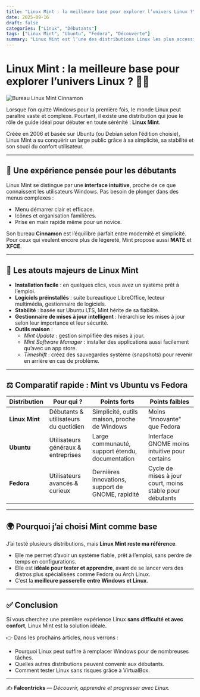 ```yaml
---
title: "Linux Mint : la meilleure base pour explorer l’univers Linux ?"
date: 2025-09-16
draft: false
categories: ["Linux", "Débutants"]
tags: ["Linux Mint", "Ubuntu", "Fedora", "Découverte"]
summary: "Linux Mint est l’une des distributions Linux les plus accessibles et complètes pour débuter. Découvrons pourquoi elle représente une excellente porte d’entrée dans l’univers Linux."
---
```


# Linux Mint : la meilleure base pour explorer l’univers Linux ? 🐧✨

![Bureau Linux Mint Cinnamon](/images/linux-mint-cinnamon.png)

Lorsque l’on quitte Windows pour la première fois, le monde Linux peut paraître vaste et complexe. Pourtant, il existe une distribution qui joue le rôle de guide idéal pour débuter en toute sérénité : **Linux Mint**.  

Créée en 2006 et basée sur Ubuntu (ou Debian selon l’édition choisie), Linux Mint a su conquérir un large public grâce à sa simplicité, sa stabilité et son souci du confort utilisateur.

---

## 🌱 Une expérience pensée pour les débutants

Linux Mint se distingue par une **interface intuitive**, proche de ce que connaissent les utilisateurs Windows. Pas besoin de plonger dans des menus complexes :  
- Menu démarrer clair et efficace.  
- Icônes et organisation familières.  
- Prise en main rapide même pour un novice.  

Son bureau **Cinnamon** est l’équilibre parfait entre modernité et simplicité. Pour ceux qui veulent encore plus de légèreté, Mint propose aussi **MATE** et **XFCE**.

---

## 🔑 Les atouts majeurs de Linux Mint

- **Installation facile** : en quelques clics, vous avez un système prêt à l’emploi.  
- **Logiciels préinstallés** : suite bureautique LibreOffice, lecteur multimédia, gestionnaire de logiciels.  
- **Stabilité** : basée sur Ubuntu LTS, Mint hérite de sa fiabilité.  
- **Gestionnaire de mises à jour intelligent** : hiérarchise les mises à jour selon leur importance et leur sécurité.  
- **Outils maison** :  
  - *Mint Update* : gestion simplifiée des mises à jour.  
  - *Mint Software Manager* : installer des applications aussi facilement qu’avec un app store.  
  - *Timeshift* : créez des sauvegardes système (snapshots) pour revenir en arrière en cas de problème.  

---

## ⚖️ Comparatif rapide : Mint vs Ubuntu vs Fedora

| Distribution | Pour qui ? | Points forts | Points faibles |
|--------------|------------|--------------|----------------|
| **Linux Mint** | Débutants & utilisateurs du quotidien | Simplicité, outils maison, proche de Windows | Moins "innovante" que Fedora |
| **Ubuntu** | Utilisateurs généraux & entreprises | Large communauté, support étendu, documentation | Interface GNOME moins intuitive pour certains |
| **Fedora** | Utilisateurs avancés & curieux | Dernières innovations, support de GNOME, rapidité | Cycle de mises à jour court, moins stable pour débutants |

---

## 🌍 Pourquoi j’ai choisi Mint comme base

J’ai testé plusieurs distributions, mais **Linux Mint reste ma référence**.  
- Elle me permet d’avoir un système fiable, prêt à l’emploi, sans perdre de temps en configurations.  
- Elle est **idéale pour tester et apprendre**, avant de se lancer vers des distros plus spécialisées comme Fedora ou Arch Linux.  
- C’est la **meilleure passerelle entre Windows et Linux**.

---

## ✅ Conclusion

Si vous cherchez une première expérience Linux **sans difficulté et avec confort**, Linux Mint est la solution idéale.  

👉 Dans les prochains articles, nous verrons :  
- Pourquoi Linux peut suffire à remplacer Windows pour de nombreuses tâches.  
- Quelles autres distributions peuvent convenir aux débutants.  
- Comment tester Linux sans risques grâce à VirtualBox.  

---

✍️ **Falcontricks** — *Découvrir, apprendre et progresser avec Linux.*
